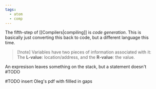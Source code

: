 ```yaml
---
tags:
  - atom
  - comp
---
```

The fifth-step of [[Compilers|compiling]] is *code generation*. This is basically just converting this back to code, but a different language this time.

> [!note] Variables have two pieces of information associated with it:
 >The **L-value**: location/address, and the **R-value**: the value.

An expresison leaves something on the stack, but a statement doesn't #TODO

#TODO insert Oleg's pdf with fillled in gaps